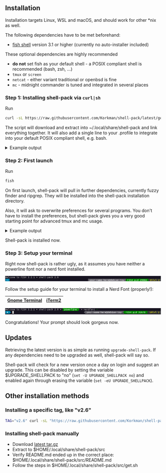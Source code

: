## Installation
Installation targets Linux, WSL and macOS, and should work for other \*nix as well.

The following dependencies have to be met beforehand:
 * [fish shell](https://fishshell.com/) version 3.1 or higher (currently no auto-installer included)

These optional dependencies are highly recommended
 * **do not** set fish as your default shell - a POSIX compliant shell is recommended (bash, zsh, …)
 * `tmux` or `screen`
 * `netcat` - either variant traditional or openbsd is fine
 * `mc` - midnight commander is tuned and integrated in several places

### Step 1: Installing shell-pack via `curl|sh`

Run
```bash
curl -sL https://raw.githubusercontent.com/Korkman/shell-pack/latest/get.sh | sh
```

The script will download and extract into ~/.local/share/shell-pack and link everything together. It will also add a single line to your .profile to integrate into your default POSIX compliant shell, e.g. bash.

<details>
  <summary>Example output</summary>
 
  ```
  Downloading korkman-shell-pack-latest.tar.gz ...
  Extracting korkman-shell-pack-latest.tar.gz ...
  Linking /home/your-name-here/.local/share/shell-pack/config → src/config
  Linking /home/your-name-here/.local/share/shell-pack/bin/ddstat → ../src/bin/ddstat
  (…)
  Adding shell-pack to /home/your-name-here/.config/fish/config.fish
  Added nerdlevel to /home/your-name-here/.profile
  All systems go. Happy fishing!
  ```
</details>

### Step 2: First launch

Run
```bash
fish
```

On first launch, shell-pack will pull in further dependencies, currently fuzzy finder and ripgrep. They will be installed into the shell-pack installation directory.

Also, it will ask to overwrite preferences for several programs. You don't have to install the preferences, but shell-pack gives you a very good starting point for advanced tmux and mc usage.

<details>
<summary>Example output</summary>
 
```
Welcome to FISH 3.2.1 + shell-pack 2.6
This seems to be your first time using shell-pack.
Installing dependencies ...
Project website: https://github.com/junegunn/fzf
OK to download and execute release file? (Y/n)
Downloading https://github.com/junegunn/fzf/releases/download/0.27.0/fzf-0.27.0-linux_amd64.tar.gz ...
Installing to /home/your-name-here/.local/share/shell-pack/bin/fzf ...
Installed version: 
0.27.0
Cleaning up ...
Complete
Project website: https://github.com/BurntSushi/ripgrep
OK to download and execute release file? (Y/n)
Downloading https://github.com/BurntSushi/ripgrep/releases/download/12.1.1/ripgrep-12.1.1-x86_64-unknown-linux-musl.tar.gz ...
Installing to /home/your-name-here/.local/share/shell-pack/bin/rg ...
Installed version: 
ripgrep 12.1.1 (rev 7cb211378a) -SIMD -AVX (compiled) +SIMD +AVX (runtime)
Cleaning up ...
Complete
Overwrite preferences for
 - tmux
 - screen
 - htop
 - mc
? (Y/n) 
```
</details>


Shell-pack is installed now.

### Step 3: Setup your terminal

Right now shell-pack is rather ugly, as it assumes you have neither a powerline font nor a nerd font installed.

![nerdlevel 1](images/nerdlevel-1.png)

Follow the setup guide for your terminal to install a Nerd Font (properly!):

| [Gnome Terminal](setup-gnome-terminal.md) | [iTerm2](setup-iterm2.md) |
|---|---|

![nerdlevel 3](images/nerdlevel-3.png)

Congratulations! Your prompt should look gorgeus now.

## Updates
Retrieving the latest version is as simple as running ```upgrade-shell-pack```. If any dependencies need to be upgraded as well, shell-pack will say so.

Shell-pack will check for a new version once a day on login and suggest an upgrade. This can be disabled by setting the variable $UPGRADE_SHELLPACK to "no" (`set -U UPGRADE_SHELLPACK no`) and enabled again through erasing the variable (`set -eU UPGRADE_SHELLPACK`).

## Other installation methods

### Installing a specific tag, like "v2.6"
```bash
TAG="v2.6" curl -sL "https://raw.githubusercontent.com/Korkman/shell-pack/$TAG/get.sh" | sh -s "$TAG"
```

### Installing shell-pack manually
 * Download [latest tar.gz](https://github.com/Korkman/shell-pack/archive/refs/tags/latest.tar.gz)
 * Extract to $HOME/.local/share/shell-pack/src
 * Verify README.md ended up in the correct place: $HOME/.local/share/shell-pack/src/README.md
 * Follow the steps in $HOME/.local/share/shell-pack/src/get.sh
